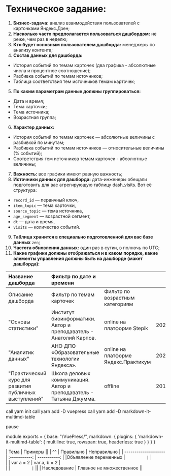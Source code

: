 # Техническое задание:
1. **Бизнес-задача:** анализ взаимодействия пользователей с карточками Яндекс.Дзен;
2. **Насколько часто предполагается пользоваться дашбордом:** не реже, чем раз в неделю;
3. **Кто будет основным пользователем дашборда:** менеджеры по анализу контента;
4. **Состав данных для дашборда:**
- История событий по темам карточек (два графика - абсолютные числа и процентное соотношение);
- Разбивка событий по темам источников;
- Таблица соответствия тем источников темам карточек;
5. **По каким параметрам данные должны группироваться:**
- Дата и время;
- Тема карточки;
- Тема источника;
- Возрастная группа;
6. **Характер данных:**
- История событий по темам карточек — абсолютные величины с разбивкой по минутам;
- Разбивка событий по темам источников — относительные величины (% событий);
- Соответствия тем источников темам карточек - абсолютные величины;
7. **Важность:** все графики имеют равную важность;
8. **Источники данных для дашборда:** дата-инженеры обещали подготовить для вас агрегирующую таблицу dash_visits. Вот её структура:
- `record_id` — первичный ключ,
- `item_topic` — тема карточки,
- `source_topic` — тема источника,
- `age_segment` — возрастной сегмент,
- `dt` — дата и время,
- `visits` — количество событий.
9. **Таблица хранится в специально подготовленной для вас базе данных** `zen`;
10. **Частота обновления данных:** один раз в сутки, в полночь по UTC;
11. **Какие графики должны отображаться и в каком порядке, какие элементы управления должны быть на дашборде (макет дашборда):**

| Название дашборда | Фильтр по дате и времени|  |  |  |
| :---------------------- | :---------------------- | :---------------------- |:---------------------- |:---------------------- |
|Описание дашборда | Фильтр по темам карточек | Фильтр по возрастным категориям |  |  |
| "Основы статистики" | Институт биоинформатики. Автор и преподаватель - Анатолий Карпов. | online на платформе Stepik |2023 | [Сертификат](https://github.com/usr036943/usr036943/blob/main/images/stepik-certificate-76-7953a64.pdf) |
| "Аналитик данных" |АНО ДПО «Образовательные технологии Яндекса». | online на платформе Яндекс.Практикум | 2023 | [Диплом](https://github.com/usr036943/usr036943/blob/main/images/Каримов%20Ильдар%20Зинурович_20232DA00256.pdf) |
| "Практический курс для развития публичных выступлений"| Школа деловых коммуникаций. Автор и преподаватель - Татьяна Джумма. | offline | 2019 | [Сертификат]() |

call yarn init
call yarn add -D vuepress
call yarn add -D markdown-it-multimd-table

pause

module.exports = {
  base: "/VuePress/",
  markdown: {
      plugins: {
         'markdown-it-multimd-table': {
              multiline:  true,
              rowspan:    true,
              headerless: true
            }
        }
    }
}


| Тема                 |          Примеры            ||
| ^^                   |   Правильно   | Неправильно  |
| -------------------- | :-----------: | -----------: |
|Объявление переменных | ```          | ```           | \
|                      | var a = 2    | var a, b = 2  | \
|                      | ```          | ```           ||
| Наследование         | Главное не множественное     ||
